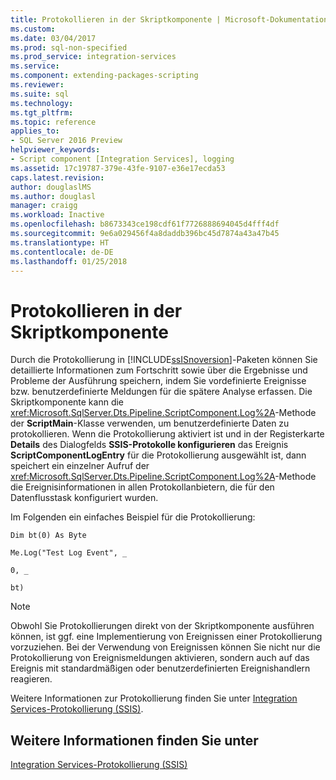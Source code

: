 ```yaml
---
title: Protokollieren in der Skriptkomponente | Microsoft-Dokumentation
ms.custom: 
ms.date: 03/04/2017
ms.prod: sql-non-specified
ms.prod_service: integration-services
ms.service: 
ms.component: extending-packages-scripting
ms.reviewer: 
ms.suite: sql
ms.technology: 
ms.tgt_pltfrm: 
ms.topic: reference
applies_to:
- SQL Server 2016 Preview
helpviewer_keywords:
- Script component [Integration Services], logging
ms.assetid: 17c19787-379e-43fe-9107-e36e17ecda53
caps.latest.revision: 
author: douglaslMS
ms.author: douglasl
manager: craigg
ms.workload: Inactive
ms.openlocfilehash: b8673343ce198cdf61f7726888694045d4fff4df
ms.sourcegitcommit: 9e6a029456f4a8daddb396bc45d7874a43a47b45
ms.translationtype: HT
ms.contentlocale: de-DE
ms.lasthandoff: 01/25/2018
---
```

# <a name="logging-in-the-script-component"></a>Protokollieren in der Skriptkomponente
  Durch die Protokollierung in [!INCLUDE[ssISnoversion](../../../includes/ssisnoversion-md.md)]-Paketen können Sie detaillierte Informationen zum Fortschritt sowie über die Ergebnisse und Probleme der Ausführung speichern, indem Sie vordefinierte Ereignisse bzw. benutzerdefinierte Meldungen für die spätere Analyse erfassen. Die Skriptkomponente kann die <xref:Microsoft.SqlServer.Dts.Pipeline.ScriptComponent.Log%2A>-Methode der **ScriptMain**-Klasse verwenden, um benutzerdefinierte Daten zu protokollieren. Wenn die Protokollierung aktiviert ist und in der Registerkarte **Details** des Dialogfelds **SSIS-Protokolle konfigurieren** das Ereignis **ScriptComponentLogEntry** für die Protokollierung ausgewählt ist, dann speichert ein einzelner Aufruf der <xref:Microsoft.SqlServer.Dts.Pipeline.ScriptComponent.Log%2A>-Methode die Ereignisinformationen in allen Protokollanbietern, die für den Datenflusstask konfiguriert wurden.  
  
 Im Folgenden ein einfaches Beispiel für die Protokollierung:  
  
 `Dim bt(0) As Byte`  
  
 `Me.Log("Test Log Event", _`  
  
 `0, _`  
  
 `bt)`  
  
> [!NOTE]  
>  Obwohl Sie Protokollierungen direkt von der Skriptkomponente ausführen können, ist ggf. eine Implementierung von Ereignissen einer Protokollierung vorzuziehen. Bei der Verwendung von Ereignissen können Sie nicht nur die Protokollierung von Ereignismeldungen aktivieren, sondern auch auf das Ereignis mit standardmäßigen oder benutzerdefinierten Ereignishandlern reagieren.  
  
 Weitere Informationen zur Protokollierung finden Sie unter [Integration Services-Protokollierung &#40;SSIS&#41;](../../../integration-services/performance/integration-services-ssis-logging.md).  
  
## <a name="see-also"></a>Weitere Informationen finden Sie unter  
 [Integration Services-Protokollierung &#40;SSIS&#41;](../../../integration-services/performance/integration-services-ssis-logging.md)  
  
  
